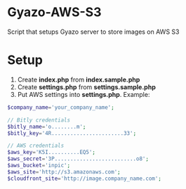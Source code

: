 # Gyazo-AWS-S3
Script that setups Gyazo server to store images on AWS S3

# Setup
1. Create **index.php** from **index.sample.php**
2. Create **settings.php** from **settings.sample.php**
3. Put AWS settings into **settings.php**. Example:
```php
$company_name='your_company_name';

// Bitly credentials
$bitly_name='o........m';
$bitly_key='4R.......................33';

// AWS credentials
$aws_key='K5I..........EQ5';
$aws_secret='3P..........................o8';
$aws_bucket='inpic';
$aws_site='http://s3.amazonaws.com';
$cloudfront_site='http://image.company_name.com';
```
